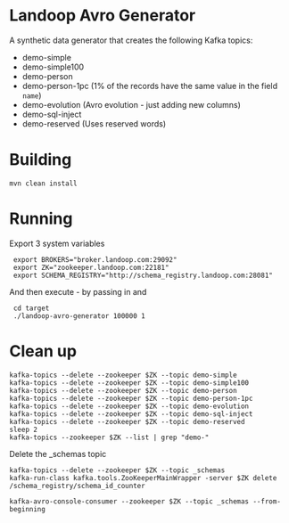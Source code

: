 # Landoop Avro Generator

A synthetic data generator that creates the following Kafka topics:

 + demo-simple
 + demo-simple100
 + demo-person
 + demo-person-1pc (1% of the records have the same value in the field `name`)
 + demo-evolution  (Avro evolution - just adding new columns)
 + demo-sql-inject
 + demo-reserved   (Uses reserved words) 

# Building
    
    mvn clean install 

# Running

Export 3 system variables 

     export BROKERS="broker.landoop.com:29092"
     export ZK="zookeeper.landoop.com:22181"
     export SCHEMA_REGISTRY="http://schema_registry.landoop.com:28081"

And then execute - by passing in <number of messages> and <partitions>

     cd target
     ./landoop-avro-generator 100000 1
    
# Clean up

    kafka-topics --delete --zookeeper $ZK --topic demo-simple
    kafka-topics --delete --zookeeper $ZK --topic demo-simple100
    kafka-topics --delete --zookeeper $ZK --topic demo-person
    kafka-topics --delete --zookeeper $ZK --topic demo-person-1pc
    kafka-topics --delete --zookeeper $ZK --topic demo-evolution
    kafka-topics --delete --zookeeper $ZK --topic demo-sql-inject
    kafka-topics --delete --zookeeper $ZK --topic demo-reserved
    sleep 2
    kafka-topics --zookeeper $ZK --list | grep "demo-"

Delete the _schemas topic

    kafka-topics --delete --zookeeper $ZK --topic _schemas
    kafka-run-class kafka.tools.ZooKeeperMainWrapper -server $ZK delete /schema_registry/schema_id_counter

    kafka-avro-console-consumer --zookeeper $ZK --topic _schemas --from-beginning